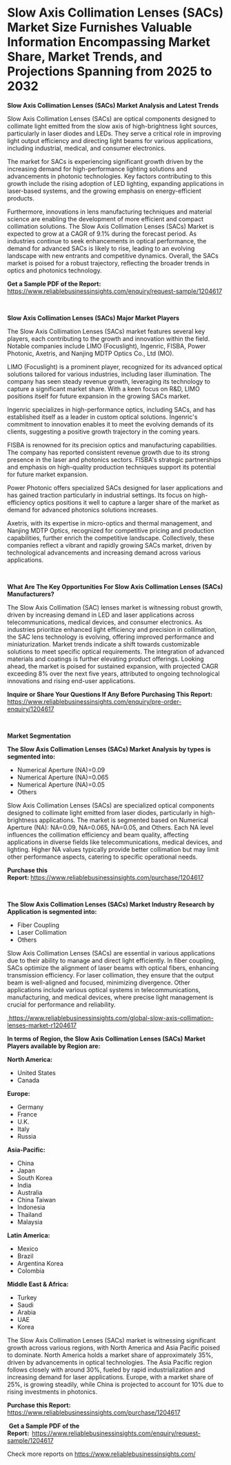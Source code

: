 <p><h1>Slow Axis Collimation Lenses (SACs) Market Size Furnishes Valuable Information Encompassing Market Share, Market Trends, and Projections Spanning from 2025 to 2032</h1></p><p><strong>Slow Axis Collimation Lenses (SACs) Market Analysis and Latest Trends</strong></p>
<p><p>Slow Axis Collimation Lenses (SACs) are optical components designed to collimate light emitted from the slow axis of high-brightness light sources, particularly in laser diodes and LEDs. They serve a critical role in improving light output efficiency and directing light beams for various applications, including industrial, medical, and consumer electronics. </p><p>The market for SACs is experiencing significant growth driven by the increasing demand for high-performance lighting solutions and advancements in photonic technologies. Key factors contributing to this growth include the rising adoption of LED lighting, expanding applications in laser-based systems, and the growing emphasis on energy-efficient products. </p><p>Furthermore, innovations in lens manufacturing techniques and material science are enabling the development of more efficient and compact collimation solutions. The Slow Axis Collimation Lenses (SACs) Market is expected to grow at a CAGR of 9.1% during the forecast period. As industries continue to seek enhancements in optical performance, the demand for advanced SACs is likely to rise, leading to an evolving landscape with new entrants and competitive dynamics. Overall, the SACs market is poised for a robust trajectory, reflecting the broader trends in optics and photonics technology.</p></p>
<p><strong>Get a Sample PDF of the Report:&nbsp;</strong> <a href="https://www.reliablebusinessinsights.com/enquiry/request-sample/1204617?utm_campaign=2234&utm_medium=2&utm_source=Github&utm_content=ia&utm_term=13022025&utm_id=slow-axis-collimation-lenses-sacs">https://www.reliablebusinessinsights.com/enquiry/request-sample/1204617</a></p>
<p>&nbsp;</p>
<p><strong>Slow Axis Collimation Lenses (SACs) Major Market Players</strong></p>
<p><p>The Slow Axis Collimation Lenses (SACs) market features several key players, each contributing to the growth and innovation within the field. Notable companies include LIMO (Focuslight), Ingenric, FISBA, Power Photonic, Axetris, and Nanjing MDTP Optics Co., Ltd (MO). </p><p>LIMO (Focuslight) is a prominent player, recognized for its advanced optical solutions tailored for various industries, including laser illumination. The company has seen steady revenue growth, leveraging its technology to capture a significant market share. With a keen focus on R&D, LIMO positions itself for future expansion in the growing SACs market.</p><p>Ingenric specializes in high-performance optics, including SACs, and has established itself as a leader in custom optical solutions. Ingenric's commitment to innovation enables it to meet the evolving demands of its clients, suggesting a positive growth trajectory in the coming years.</p><p>FISBA is renowned for its precision optics and manufacturing capabilities. The company has reported consistent revenue growth due to its strong presence in the laser and photonics sectors. FISBA's strategic partnerships and emphasis on high-quality production techniques support its potential for future market expansion.</p><p>Power Photonic offers specialized SACs designed for laser applications and has gained traction particularly in industrial settings. Its focus on high-efficiency optics positions it well to capture a larger share of the market as demand for advanced photonics solutions increases.</p><p>Axetris, with its expertise in micro-optics and thermal management, and Nanjing MDTP Optics, recognized for competitive pricing and production capabilities, further enrich the competitive landscape. Collectively, these companies reflect a vibrant and rapidly growing SACs market, driven by technological advancements and increasing demand across various applications.</p></p>
<p>&nbsp;</p>
<p><strong>What Are The Key Opportunities For Slow Axis Collimation Lenses (SACs) Manufacturers?</strong></p>
<p><p>The Slow Axis Collimation (SAC) lenses market is witnessing robust growth, driven by increasing demand in LED and laser applications across telecommunications, medical devices, and consumer electronics. As industries prioritize enhanced light efficiency and precision in collimation, the SAC lens technology is evolving, offering improved performance and miniaturization. Market trends indicate a shift towards customizable solutions to meet specific optical requirements. The integration of advanced materials and coatings is further elevating product offerings. Looking ahead, the market is poised for sustained expansion, with projected CAGR exceeding 8% over the next five years, attributed to ongoing technological innovations and rising end-user applications.</p></p>
<p><strong>Inquire or Share Your Questions If Any Before Purchasing This Report:</strong> <a href="https://www.reliablebusinessinsights.com/enquiry/pre-order-enquiry/1204617?utm_campaign=2234&utm_medium=2&utm_source=Github&utm_content=ia&utm_term=13022025&utm_id=slow-axis-collimation-lenses-sacs">https://www.reliablebusinessinsights.com/enquiry/pre-order-enquiry/1204617</a></p>
<p>&nbsp;</p>
<p><strong>Market Segmentation</strong></p>
<p><strong>The Slow Axis Collimation Lenses (SACs) Market Analysis by types is segmented into:</strong></p>
<p><ul><li>Numerical Aperture (NA)=0.09</li><li>Numerical Aperture (NA)=0.065</li><li>Numerical Aperture (NA)=0.05</li><li>Others</li></ul></p>
<p><p>Slow Axis Collimation Lenses (SACs) are specialized optical components designed to collimate light emitted from laser diodes, particularly in high-brightness applications. The market is segmented based on Numerical Aperture (NA): NA=0.09, NA=0.065, NA=0.05, and Others. Each NA level influences the collimation efficiency and beam quality, affecting applications in diverse fields like telecommunications, medical devices, and lighting. Higher NA values typically provide better collimation but may limit other performance aspects, catering to specific operational needs.</p></p>
<p><strong>Purchase this Report:&nbsp;</strong><a href="https://www.reliablebusinessinsights.com/purchase/1204617?utm_campaign=2234&utm_medium=2&utm_source=Github&utm_content=ia&utm_term=13022025&utm_id=slow-axis-collimation-lenses-sacs">https://www.reliablebusinessinsights.com/purchase/1204617</a></p>
<p>&nbsp;</p>
<p><strong>The Slow Axis Collimation Lenses (SACs) Market Industry Research by Application is segmented into:</strong></p>
<p><ul><li>Fiber Coupling</li><li>Laser Collimation</li><li>Others</li></ul></p>
<p><p>Slow Axis Collimation Lenses (SACs) are essential in various applications due to their ability to manage and direct light efficiently. In fiber coupling, SACs optimize the alignment of laser beams with optical fibers, enhancing transmission efficiency. For laser collimation, they ensure that the output beam is well-aligned and focused, minimizing divergence. Other applications include various optical systems in telecommunications, manufacturing, and medical devices, where precise light management is crucial for performance and reliability.</p></p>
<p><a href="https://www.reliablebusinessinsights.com/global-slow-axis-collimation-lenses-market-r1204617?utm_campaign=2234&utm_medium=2&utm_source=Github&utm_content=ia&utm_term=13022025&utm_id=slow-axis-collimation-lenses-sacs">&nbsp;https://www.reliablebusinessinsights.com/global-slow-axis-collimation-lenses-market-r1204617</a></p>
<p><strong>In terms of Region, the Slow Axis Collimation Lenses (SACs) Market Players available by Region are:</strong></p>
<p>
    <p> <strong> North America: </strong>
        <ul>
            <li>United States</li>
            <li>Canada</li>
        </ul>
        </p> 
    <p> <strong> Europe: </strong>
        <ul>
            <li>Germany</li>
            <li>France</li>
            <li>U.K.</li>
            <li>Italy</li>
            <li>Russia</li>
        </ul>
        </p> 
    <p> <strong> Asia-Pacific: </strong>
        <ul>
            <li>China</li>
            <li>Japan</li>
            <li>South Korea</li>
            <li>India</li>
            <li>Australia</li>
            <li>China Taiwan</li>
            <li>Indonesia</li>
            <li>Thailand</li>
            <li>Malaysia</li>
        </ul>
        </p> 
    <p> <strong> Latin America: </strong>
        <ul>
            <li>Mexico</li>
            <li>Brazil</li>
            <li>Argentina Korea</li>
            <li>Colombia</li>
        </ul>
        </p> 
    <p> <strong> Middle East & Africa: </strong>
        <ul>
            <li>Turkey</li>
            <li>Saudi</li>
            <li>Arabia</li>
            <li>UAE</li>
            <li>Korea</li>
        </ul>
    </p>
    </p>
<p><p>The Slow Axis Collimation Lenses (SACs) market is witnessing significant growth across various regions, with North America and Asia Pacific poised to dominate. North America holds a market share of approximately 35%, driven by advancements in optical technologies. The Asia Pacific region follows closely with around 30%, fueled by rapid industrialization and increasing demand for laser applications. Europe, with a market share of 25%, is growing steadily, while China is projected to account for 10% due to rising investments in photonics.</p></p>
<p><strong>Purchase this Report: </strong><a href="https://www.reliablebusinessinsights.com/purchase/1204617?utm_campaign=2234&utm_medium=2&utm_source=Github&utm_content=ia&utm_term=13022025&utm_id=slow-axis-collimation-lenses-sacs">https://www.reliablebusinessinsights.com/purchase/1204617</a></p>
<p>&nbsp;<strong>Get a Sample PDF of the Report:&nbsp;&nbsp;</strong><a href="https://www.reliablebusinessinsights.com/enquiry/request-sample/1204617?utm_campaign=2234&utm_medium=2&utm_source=Github&utm_content=ia&utm_term=13022025&utm_id=slow-axis-collimation-lenses-sacs">https://www.reliablebusinessinsights.com/enquiry/request-sample/1204617</a></p>
<p><strong></strong></p>
<p>Check more reports on <a href="https://www.reliablebusinessinsights.com/?utm_campaign=2234&utm_medium=2&utm_source=Github&utm_content=ia&utm_term=13022025&utm_id=slow-axis-collimation-lenses-sacs">https://www.reliablebusinessinsights.com/</a></p>
